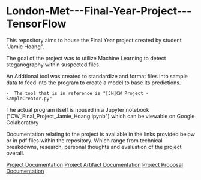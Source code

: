 # London-Met---Final-Year-Project---TensorFlow

This repository aims to house the Final Year project created by student "Jamie Hoang".

The goal of the project was to utilize Machine Learning to detect steganography within suspected files. 

An Addtional tool was created to standardize and format files into sample data to feed into the program to create a model to base its predictions.

    -  The tool that is in reference is "[JH]CW Project - SampleCreator.py"

The actual program itself is housed in a Jupyter notebook ("CW_Final_Project_Jamie_Hoang.ipynb") which can be viewable on Google Colaboratory

Documentation relating to the project is available in the links provided below or in pdf files within the repository. Which range from technical breakdowns, research, personal thoughts and evaluation of the project overall.

<a href="https://docs.google.com/document/d/1I6VEZjUwOKZe-MzC_Aiqq43d50fC909dEWaulLKJ9qU/edit?usp=sharing">Project Documentation</a>
<a href="https://docs.google.com/document/d/1hf89iJk74qM4nKvfrcORNZ8mMMZ_KL03JaKl-UKverM/edit?usp=sharing/">Project Artifact Documentation</a>
<a href="https://docs.google.com/document/d/184RVUKtFQHm4H4YWBmmM3hLkvYIAPr0a/edit?usp=sharing&ouid=106768669633460367557&rtpof=true&sd=true">Project Proposal Documentation</a>

